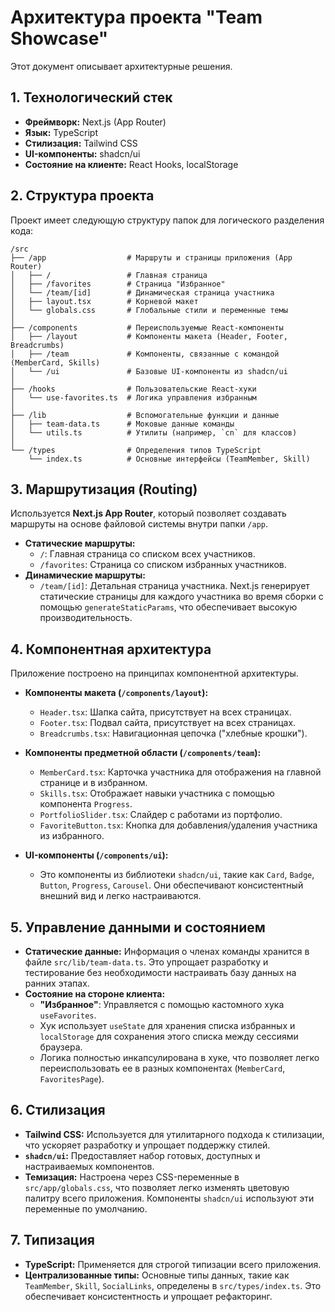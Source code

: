 # Архитектура проекта "Team Showcase"

Этот документ описывает архитектурные решения.

## 1. Технологический стек

- **Фреймворк:** Next.js (App Router)
- **Язык:** TypeScript
- **Стилизация:** Tailwind CSS
- **UI-компоненты:** shadcn/ui
- **Состояние на клиенте:** React Hooks, localStorage

## 2. Структура проекта

Проект имеет следующую структуру папок для логического разделения кода:

```
/src
├── /app                  # Маршруты и страницы приложения (App Router)
│   ├── /                 # Главная страница
│   ├── /favorites        # Страница "Избранное"
│   └── /team/[id]        # Динамическая страница участника
│   ├── layout.tsx        # Корневой макет
│   └── globals.css       # Глобальные стили и переменные темы
│
├── /components           # Переиспользуемые React-компоненты
│   ├── /layout           # Компоненты макета (Header, Footer, Breadcrumbs)
│   ├── /team             # Компоненты, связанные с командой (MemberCard, Skills)
│   └── /ui               # Базовые UI-компоненты из shadcn/ui
│
├── /hooks                # Пользовательские React-хуки
│   └── use-favorites.ts  # Логика управления избранным
│
├── /lib                  # Вспомогательные функции и данные
│   ├── team-data.ts      # Моковые данные команды
│   └── utils.ts          # Утилиты (например, `cn` для классов)
│
└── /types                # Определения типов TypeScript
    └── index.ts          # Основные интерфейсы (TeamMember, Skill)
```

## 3. Маршрутизация (Routing)

Используется **Next.js App Router**, который позволяет создавать маршруты на основе файловой системы внутри папки `/app`.

- **Статические маршруты:**
  - `/`: Главная страница со списком всех участников.
  - `/favorites`: Страница со списком избранных участников.
- **Динамические маршруты:**
  - `/team/[id]`: Детальная страница участника. Next.js генерирует статические страницы для каждого участника во время сборки с помощью `generateStaticParams`, что обеспечивает высокую производительность.

## 4. Компонентная архитектура

Приложение построено на принципах компонентной архитектуры.

- **Компоненты макета (`/components/layout`):**
  - `Header.tsx`: Шапка сайта, присутствует на всех страницах.
  - `Footer.tsx`: Подвал сайта, присутствует на всех страницах.
  - `Breadcrumbs.tsx`: Навигационная цепочка ("хлебные крошки").

- **Компоненты предметной области (`/components/team`):**
  - `MemberCard.tsx`: Карточка участника для отображения на главной странице и в избранном.
  - `Skills.tsx`: Отображает навыки участника с помощью компонента `Progress`.
  - `PortfolioSlider.tsx`: Слайдер с работами из портфолио.
  - `FavoriteButton.tsx`: Кнопка для добавления/удаления участника из избранного.

- **UI-компоненты (`/components/ui`):**
  - Это компоненты из библиотеки `shadcn/ui`, такие как `Card`, `Badge`, `Button`, `Progress`, `Carousel`. Они обеспечивают консистентный внешний вид и легко настраиваются.

## 5. Управление данными и состоянием

- **Статические данные:** Информация о членах команды хранится в файле `src/lib/team-data.ts`. Это упрощает разработку и тестирование без необходимости настраивать базу данных на ранних этапах.
- **Состояние на стороне клиента:**
  - **"Избранное"**: Управляется с помощью кастомного хука `useFavorites`.
  - Хук использует `useState` для хранения списка избранных и `localStorage` для сохранения этого списка между сессиями браузера.
  - Логика полностью инкапсулирована в хуке, что позволяет легко переиспользовать ее в разных компонентах (`MemberCard`, `FavoritesPage`).

## 6. Стилизация

- **Tailwind CSS:** Используется для утилитарного подхода к стилизации, что ускоряет разработку и упрощает поддержку стилей.
- **`shadcn/ui`:** Предоставляет набор готовых, доступных и настраиваемых компонентов.
- **Темизация:** Настроена через CSS-переменные в `src/app/globals.css`, что позволяет легко изменять цветовую палитру всего приложения. Компоненты `shadcn/ui` используют эти переменные по умолчанию.

## 7. Типизация

- **TypeScript:** Применяется для строгой типизации всего приложения.
- **Централизованные типы:** Основные типы данных, такие как `TeamMember`, `Skill`, `SocialLinks`, определены в `src/types/index.ts`. Это обеспечивает консистентность и упрощает рефакторинг.
